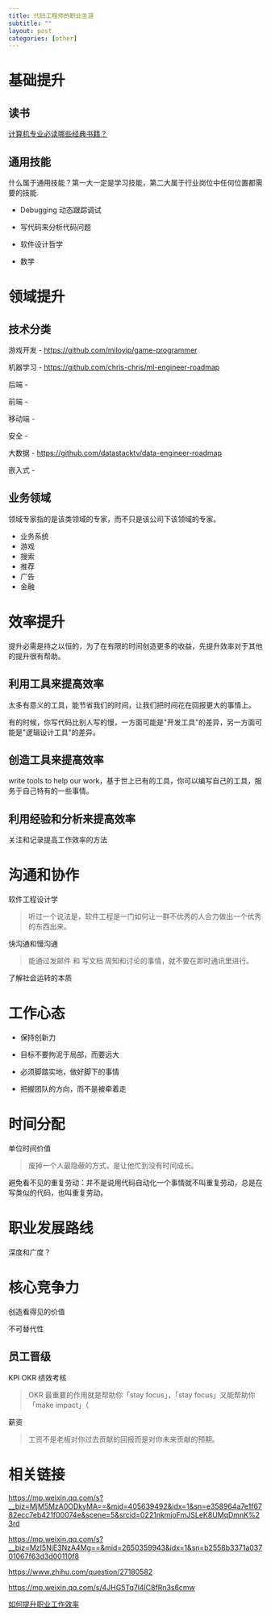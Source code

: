 ```yaml
---
title: 代码工程师的职业生涯
subtitle: ""
layout: post
categories: [other]
---
```


# 基础提升

## 读书

[计算机专业必读哪些经典书籍？](https://www.zhihu.com/question/273973062)

## 通用技能

什么属于通用技能？第一大一定是学习技能，第二大属于行业岗位中任何位置都需要的技能.

- Debugging 动态跟踪调试

- 写代码来分析代码问题

- 软件设计哲学

- 数学

# 领域提升

## 技术分类

游戏开发 - https://github.com/miloyip/game-programmer

机器学习 - https://github.com/chris-chris/ml-engineer-roadmap

后端 - 

前端 - 

移动端 - 

安全 - 

大数据 - https://github.com/datastacktv/data-engineer-roadmap

嵌入式 -

## 业务领域

领域专家指的是该类领域的专家，而不只是该公司下该领域的专家。

- 业务系统
- 游戏
- 搜索
- 推荐
- 广告
- 金融


# 效率提升

提升必需是持之以恒的，为了在有限的时间创造更多的收益，先提升效率对于其他的提升很有帮助。

## 利用工具来提高效率

太多有意义的工具，能节省我们的时间，让我们把时间花在回报更大的事情上。

有的时候，你写代码比别人写的慢，一方面可能是"开发工具"的差异，另一方面可能是"逻辑设计工具"的差异。

## 创造工具来提高效率

write tools to help our work，基于世上已有的工具，你可以编写自己的工具，服务于自己特有的一些事情。

## 利用经验和分析来提高效率

关注和记录提高工作效率的方法



# 沟通和协作

软件工程设计学

> 听过一个说法是，软件工程是一门如何让一群不优秀的人合力做出一个优秀的东西出来。

快沟通和慢沟通

> 能通过发邮件 和 写文档 周知和讨论的事情，就不要在即时通讯里进行。

了解社会运转的本质


# 工作心态

- 保持创新力

- 目标不要拘泥于局部，而要远大

- 必须脚踏实地，做好脚下的事情

- 把握团队的方向，而不是被牵着走


# 时间分配

单位时间价值

> 废掉一个人最隐蔽的方式，是让他忙到没有时间成长。

避免看不见的重复劳动：并不是说用代码自动化一个事情就不叫重复劳动，总是在写类似的代码，也叫重复劳动。



# 职业发展路线

深度和广度？


# 核心竞争力

创造看得见的价值

不可替代性

## 员工晋级

KPI OKR 绩效考核
> OKR 最重要的作用就是帮助你「stay focus」，「stay focus」又能帮助你「make impact」（

薪资
> 工资不是老板对你过去贡献的回报而是对你未来贡献的预期。



# 相关链接

https://mp.weixin.qq.com/s?__biz=MjM5MzA0ODkyMA==&mid=405639492&idx=1&sn=e358964a7e1f6782ecc7eb421f00074e&scene=5&srcid=0221nkmjoFmJSLeK8UMqDmnK%23rd

https://mp.weixin.qq.com/s?__biz=MzI5NjE3NzA4Mg==&mid=2650359943&idx=1&sn=b2558b3371a03701067f63d3d00110f8

https://www.zhihu.com/question/27180582

https://mp.weixin.qq.com/s/4JHG5Tq7l4lC8fRn3s6cmw

[如何提升职业工作效率](https://mp.weixin.qq.com/s/zH9kFjJQ5zE9mKGEiwEYAA)